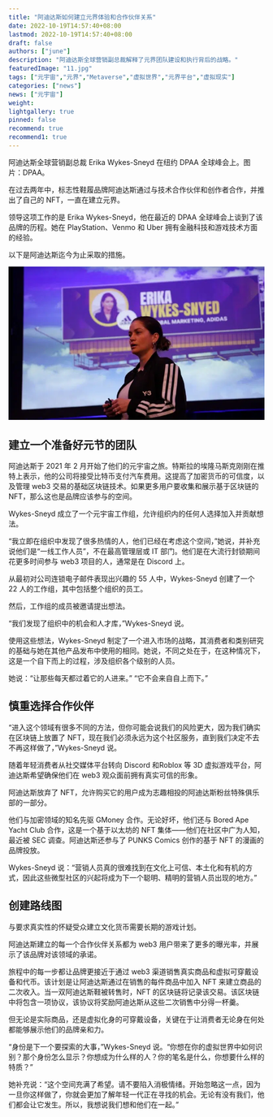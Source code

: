 ```yaml
---
title: "阿迪达斯如何建立元界体验和合作伙伴关系"
date: 2022-10-19T14:57:40+08:00
lastmod: 2022-10-19T14:57:40+08:00
draft: false
authors: ["june"]
description: "阿迪达斯全球营销副总裁解释了元界团队建设和执行背后的战略。"
featuredImage: "11.jpg"
tags: ["元宇宙","元界","Metaverse","虚拟世界","元界平台","虚拟现实"]
categories: ["news"]
news: ["元宇宙"]
weight: 
lightgallery: true
pinned: false
recommend: true
recommend1: true
---
```




阿迪达斯全球营销副总裁 Erika Wykes-Sneyd 在纽约 DPAA 全球峰会上。图片：DPAA。

在过去两年中，标志性鞋履品牌阿迪达斯通过与技术合作伙伴和创作者合作，并推出了自己的 NFT，一直在建立元界。

领导这项工作的是 Erika Wykes-Sneyd，他在最近的 DPAA 全球峰会上谈到了该品牌的历程。她在 PlayStation、Venmo 和 Uber 拥有金融科技和游戏技术方面的经验。

以下是阿迪达斯迄今为止采取的措施。

![元宇宙](10.png)



## 建立一个准备好元节的团队

阿迪达斯于 2021 年 2 月开始了他们的元宇宙之旅。特斯拉的埃隆马斯克刚刚在推特上表示，他的公司将接受比特币支付汽车费用。这提高了加密货币的可信度，以及管理 web3 交易的基础区块链技术。如果更多用户要收集和展示基于区块链的 NFT，那么这也是品牌应该参与的空间。

Wykes-Sneyd 成立了一个元宇宙工作组，允许组织内的任何人选择加入并贡献想法。

“我立即在组织中发现了很多热情的人，他们已经在考虑这个空间，”她说，并补充说他们是“一线工作人员”，不在最高管理层或 IT 部门。他们是在大流行封锁期间花更多时间参与 web3 项目的人，通常是在 Discord 上。

从最初对公司连锁电子邮件表现出兴趣的 55 人中，Wykes-Sneyd 创建了一个 22 人的工作组，其中包括整个组织的员工。

然后，工作组的成员被邀请提出想法。

“我们发现了组织中的机会和人才库，”Wykes-Sneyd 说。 

使用这些想法，Wykes-Sneyd 制定了一个进入市场的战略，其消费者和类别研究的基础与她在其他产品发布中使用的相同。她说，不同之处在于，在这种情况下，这是一个自下而上的过程，涉及组织各个级别的人员。

她说：“让那些每天都过着它的人进来。” “它不会来自自上而下。”



## 慎重选择合作伙伴

“进入这个领域有很多不同的方法，但你可能会说我们的风险更大，因为我们确实在区块链上放置了 NFT，现在我们必须永远为这个社区服务，直到我们决定不去不再这样做了，”Wykes-Sneyd 说。

随着年轻消费者从社交媒体平台转向 Discord 和Roblox 等 3D 虚拟游戏平台，阿迪达斯希望确保他们在 web3 观众面前拥有真实可信的形象。

阿迪达斯放弃了 NFT，允许购买它的用户成为志趣相投的阿迪达斯粉丝特殊俱乐部的一部分。

他们与加密领域的知名先驱 GMoney 合作。无论好坏，他们还与 Bored Ape Yacht Club 合作，这是一个基于以太坊的 NFT 集体——他们在社区中广为人知，最近被 SEC 调查。阿迪达斯还参与了 PUNKS Comics 创作的基于 NFT 的漫画的品牌投放。

Wykes-Sneyd 说：“营销人员真的很难找到在文化上可信、本土化和有机的方式，因此这些微型社区的兴起将成为下一个聪明、精明的营销人员出现的地方。”



## 创建路线图

与要求真实性的怀疑受众建立文化货币需要长期的游戏计划。

阿迪达斯建立的每一个合作伙伴关系都为 web3 用户带来了更多的曝光率，并展示了该品牌对该领域的承诺。

旅程中的每一步都让品牌更接近于通过 web3 渠道销售真实商品和虚拟可穿戴设备和代币。该计划是让阿迪达斯通过在销售的每件商品中加入 NFT 来建立商品的二次收入。当一双阿迪达斯鞋被转售时，NFT 的区块链将记录该交易。该区块链中将包含一项协议，该协议将奖励阿迪达斯从这些二次销售中分得一杯羹。

但无论是实际商品，还是虚拟化身的可穿戴设备，关键在于让消费者无论身在何处都能够展示他们的品牌亲和力。

“身份是下一个要探索的大事，”Wykes-Sneyd 说。“你想在你的虚拟世界中如何识别？那个身份怎么显示？你想成为什么样的人？你的笔名是什么，你想要什么样的特质？”

她补充说：“这个空间充满了希望。请不要陷入消极情绪。开始忽略这一点，因为一旦你这样做了，你就会更加了解年轻一代正在寻找的机会。无论有没有我们，他们都会让它发生。所以，我想说我们想和他们在一起。”